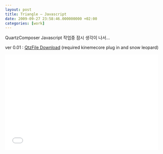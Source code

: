 ```yaml
---
layout: post
title: Triangle – Javascript
date: 2009-09-27 23:58:46.000000000 +02:00
categories: [work]
---
```

<p>QuartzComposer Javascript 작업중 잠시 생각이 나서...</p>
<p>ver 0.01 : <a href="http://jeonghopark.de/media/triangle.qtz.zip">QtzFile Download</a> (required kinemecore plug in and snow leopard)</p>

<iframe src="//player.vimeo.com/video/6779164" width="500" height="313" frameborder="0" webkitallowfullscreen mozallowfullscreen allowfullscreen></iframe>